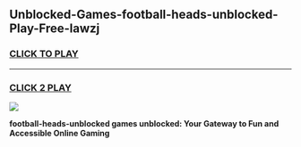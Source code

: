
## Unblocked-Games-football-heads-unblocked-Play-Free-lawzj
<h3>
<a href="https://premium76.site?title=football-heads-unblocked&ref=23A">CLICK TO PLAY</a></h3>
<hr>

<h3>
<a href="https://premium76.site?title=football-heads-unblocked&ref=23A">CLICK 2 PLAY</a>
  
</h3>

<a href="https://premium76.site?title=football-heads-unblocked&ref=23A"><img src="https://clearcache.store/games.png"></a>


**football-heads-unblocked games unblocked: Your Gateway to Fun and Accessible Online Gaming**
